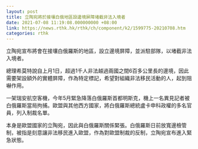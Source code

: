 ```yaml
---
layout: post
title: 立陶宛將於接壤白俄地區設邊境屏障堵截非法入境者
date: 2021-07-08 11:19:08.000000000 +08:00
link: https://news.rthk.hk/rthk/ch/component/k2/1599775-20210708.htm
categories: rthk
---
```


立陶宛宣布將會在接壤白俄羅斯的地區，設立邊境屏障，並派駐部隊，以堵截非法入境者。

總理希莫特說自上月1日，超過1千人非法越過兩國之間6百多公里長的邊境，因此需要架設額外的實體屏障，作為特定標記，希望對組織非法移民活動的人，起到阻嚇作用。

一架瑞安航空客機，今年5月緊急降落白俄羅斯首都明斯克，機上一名異見記者被白俄羅斯當局拘捕。歐盟與其他西方國家，將白俄羅斯總統盧卡申科政權的多名官員，列入制裁名單。

本身是歐盟國家的立陶宛，因此與白俄羅斯關係緊張。白俄羅斯日前放寬邊檢管制，被指是刻意讓非法移民進入歐盟，作為對歐盟制裁的反制，立陶宛宣布進入緊急狀態。
